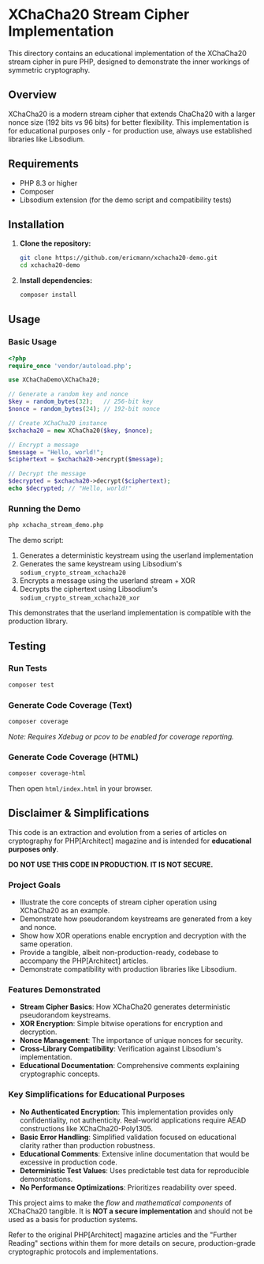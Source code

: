 # XChaCha20 Stream Cipher Implementation

This directory contains an educational implementation of the XChaCha20 stream cipher in pure PHP, designed to demonstrate the inner workings of symmetric cryptography.

## Overview

XChaCha20 is a modern stream cipher that extends ChaCha20 with a larger nonce size (192 bits vs 96 bits) for better flexibility. This implementation is for educational purposes only - for production use, always use established libraries like Libsodium.

## Requirements

- PHP 8.3 or higher
- Composer
- Libsodium extension (for the demo script and compatibility tests)

## Installation

1. **Clone the repository:**
   ```bash
   git clone https://github.com/ericmann/xchacha20-demo.git 
   cd xchacha20-demo
   ```

2. **Install dependencies:**
   ```bash
   composer install
   ```

## Usage

### Basic Usage

```php
<?php
require_once 'vendor/autoload.php';

use XChaChaDemo\XChaCha20;

// Generate a random key and nonce
$key = random_bytes(32);   // 256-bit key
$nonce = random_bytes(24); // 192-bit nonce

// Create XChaCha20 instance
$xchacha20 = new XChaCha20($key, $nonce);

// Encrypt a message
$message = "Hello, world!";
$ciphertext = $xchacha20->encrypt($message);

// Decrypt the message
$decrypted = $xchacha20->decrypt($ciphertext);
echo $decrypted; // "Hello, world!"
```

### Running the Demo

```bash
php xchacha_stream_demo.php
```

The demo script:
1. Generates a deterministic keystream using the userland implementation
2. Generates the same keystream using Libsodium's `sodium_crypto_stream_xchacha20`
3. Encrypts a message using the userland stream + XOR
4. Decrypts the ciphertext using Libsodium's `sodium_crypto_stream_xchacha20_xor`

This demonstrates that the userland implementation is compatible with the production library.

## Testing

### Run Tests

```bash
composer test
```

### Generate Code Coverage (Text)

```bash
composer coverage
```

*Note: Requires Xdebug or pcov to be enabled for coverage reporting.*

### Generate Code Coverage (HTML)

```bash
composer coverage-html
```

Then open `html/index.html` in your browser.

## Disclaimer & Simplifications

This code is an extraction and evolution from a series of articles on cryptography for PHP[Architect] magazine and is intended for **educational purposes only**.

**DO NOT USE THIS CODE IN PRODUCTION. IT IS NOT SECURE.**

### Project Goals

* Illustrate the core concepts of stream cipher operation using XChaCha20 as an example.
* Demonstrate how pseudorandom keystreams are generated from a key and nonce.
* Show how XOR operations enable encryption and decryption with the same operation.
* Provide a tangible, albeit non-production-ready, codebase to accompany the PHP[Architect] articles.
* Demonstrate compatibility with production libraries like Libsodium.

### Features Demonstrated

* **Stream Cipher Basics**: How XChaCha20 generates deterministic pseudorandom keystreams.
* **XOR Encryption**: Simple bitwise operations for encryption and decryption.
* **Nonce Management**: The importance of unique nonces for security.
* **Cross-Library Compatibility**: Verification against Libsodium's implementation.
* **Educational Documentation**: Comprehensive comments explaining cryptographic concepts.

### Key Simplifications for Educational Purposes

* **No Authenticated Encryption**: This implementation provides only confidentiality, not authenticity. Real-world applications require AEAD constructions like XChaCha20-Poly1305.
* **Basic Error Handling**: Simplified validation focused on educational clarity rather than production robustness.
* **Educational Comments**: Extensive inline documentation that would be excessive in production code.
* **Deterministic Test Values**: Uses predictable test data for reproducible demonstrations.
* **No Performance Optimizations**: Prioritizes readability over speed.

This project aims to make the _flow_ and _mathematical components_ of XChaCha20 tangible. It is **NOT a secure implementation** and should not be used as a basis for production systems.

Refer to the original PHP[Architect] magazine articles and the "Further Reading" sections within them for more details on secure, production-grade cryptographic protocols and implementations.

